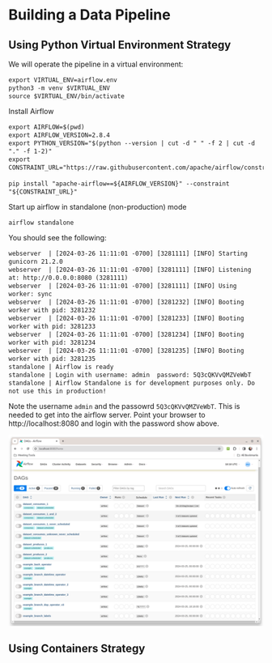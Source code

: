 # Building a Data Pipeline

## Using Python Virtual Environment Strategy

We will operate the pipeline in a virtual environment:

```
export VIRTUAL_ENV=airflow.env
python3 -m venv $VIRTUAL_ENV
source $VIRTUAL_ENV/bin/activate
```

Install Airflow

```
export AIRFLOW=$(pwd)
export AIRFLOW_VERSION=2.8.4
export PYTHON_VERSION="$(python --version | cut -d " " -f 2 | cut -d "." -f 1-2)"
export CONSTRAINT_URL="https://raw.githubusercontent.com/apache/airflow/constraints-${AIRFLOW_VERSION}/constraints-${PYTHON_VERSION}.txt"

pip install "apache-airflow==${AIRFLOW_VERSION}" --constraint "${CONSTRAINT_URL}"
```

Start up airflow in standalone (non-production) mode

```
airflow standalone
```

You should see the following:

```
webserver  | [2024-03-26 11:11:01 -0700] [3281111] [INFO] Starting gunicorn 21.2.0
webserver  | [2024-03-26 11:11:01 -0700] [3281111] [INFO] Listening at: http://0.0.0.0:8080 (3281111)
webserver  | [2024-03-26 11:11:01 -0700] [3281111] [INFO] Using worker: sync
webserver  | [2024-03-26 11:11:01 -0700] [3281232] [INFO] Booting worker with pid: 3281232
webserver  | [2024-03-26 11:11:01 -0700] [3281233] [INFO] Booting worker with pid: 3281233
webserver  | [2024-03-26 11:11:01 -0700] [3281234] [INFO] Booting worker with pid: 3281234
webserver  | [2024-03-26 11:11:01 -0700] [3281235] [INFO] Booting worker with pid: 3281235
standalone | Airflow is ready
standalone | Login with username: admin  password: 5Q3cQKVvQMZVeWbT
standalone | Airflow Standalone is for development purposes only. Do not use this in production!
```

Note the username `admin` and the passowrd `5Q3cQKVvQMZVeWbT`.  This is needed to get into the airflow server.  Point your browser to http://localhost:8080 and login with the password show above.

![airflow](resources/airflow.png)

## Using Containers Strategy

